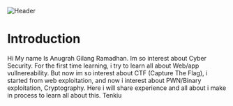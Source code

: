 ![Header](./your-header-image-name.png)
# Introduction
Hi My name Is Anugrah Gilang Ramadhan. Im so interest about Cyber Security. For the first time learning, i try to learn all about Web/app vullnereability. But now im so interest about CTF (Capture The Flag), i started from web exploitation, and now i interest about PWN/Binary exploitation, Cryptography. Here i will share experience and all about i make in process to learn all about this. Tenkiu
